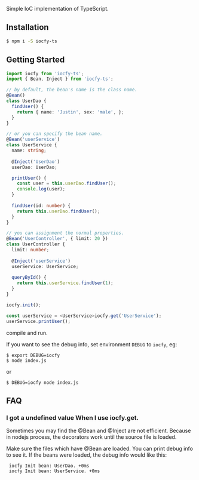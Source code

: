 Simple IoC implementation of TypeScript.

## Installation

```bash
$ npm i -S iocfy-ts
```

## Getting Started

```ts
import iocfy from 'iocfy-ts';
import { Bean, Inject } from 'iocfy-ts';

// by default, the bean's name is the class name. 
@Bean()
class UserDao {
  findUser() {
    return { name: 'Justin', sex: 'male', };
  }
}

// or you can specify the bean name.
@Bean('userService')
class UserService {
  name: string;
  
  @Inject('UserDao')
  userDao: UserDao;

  printUser() {
    const user = this.userDao.findUser();
    console.log(user);
  }
  
  findUser(id: number) {
    return this.userDao.findUser();
  }
}

// you can assignment the normal properties.
@Bean('UserController', { limit: 20 })
class UserController {
  limit: number;
  
  @Inject('userService')
  userService: UserService;
  
  queryById() {
    return this.userService.findUser(1);
  }
}

iocfy.init();

const userService = <UserService>iocfy.get('UserService');
userService.printUser();
```

compile and run.

If you want to see the debug info, set environment `DEBUG` to `iocfy`,
eg:

```
$ export DEBUG=iocfy
$ node index.js
```

or

```
$ DEBUG=iocfy node index.js
```

## FAQ
### I got a undefined value When I use iocfy.get.

Sometimes you may find the @Bean and @Inject are not efficient. Because in nodejs process, the decorators work until the source file is loaded.

Make sure the files which have @Bean are loaded. You can print debug info to see it.
If the beans were loaded, the debug info would like this:

```
 iocfy Init bean: UserDao. +0ms
 iocfy Init bean: UserService. +0ms
```
